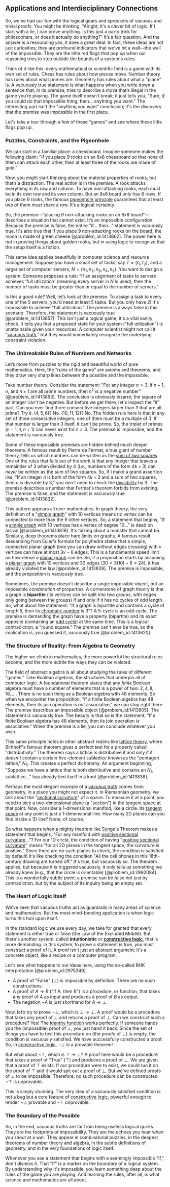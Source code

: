 ## Applications and Interdisciplinary Connections

So, we've had our fun with the logical gears and sprockets of vacuous and trivial proofs. You might be thinking, "Alright, it's a clever bit of logic. If I start with a lie, I can prove anything. Is this just a party trick for philosophers, or does it actually *do* anything?" It’s a fair question. And the answer is a resounding *yes*, it does a great deal. In fact, these ideas are not just curiosities; they are profound indicators that we've hit a wall—the wall of the impossible. They are the little red flags that pop up when our reasoning tries to step outside the bounds of a system's rules.

Think of it like this: every mathematical or scientific field is a game with its own set of rules. Chess has rules about how pieces move. Number theory has rules about what primes are. Geometry has rules about what a "plane" is. A vacuously true statement is what happens when you write down a sentence that, in its premise, tries to describe a move that’s illegal in the game you’re playing. The game itself doesn’t break; it just tells you, "Sure, *if* you could do that impossible thing, then... anything you want." The interesting part isn't the "anything you want" conclusion; it's the discovery that the premise was impossible in the first place.

Let's take a tour through a few of these "games" and see where these little flags pop up.

### Puzzles, Constraints, and the Pigeonhole

We can start in a familiar place: a chessboard. Imagine someone makes the following claim: "If you place 9 rooks on an 8x8 chessboard so that none of them can attack each other, then at least three of the rooks are made of gold."

Now, you might start thinking about the material properties of rooks, but that’s a distraction. The real action is in the premise. A rook attacks everything in its row and column. To have non-attacking rooks, each must be in its own row and its own column. But an 8x8 board only has 8 rows. If you place 9 rooks, the famous [pigeonhole principle](@article_id:150369) guarantees that at least two of them *must* share a row. It’s a logical certainty.

So, the premise—"placing 9 non-attacking rooks on an 8x8 board"—describes a situation that cannot exist. It’s an impossible configuration. Because the premise is false, the entire "if... then..." statement is vacuously true. It's also true that if you place 9 non-attacking rooks on the board, the moon is made of green cheese [@problem_id:1413862]. The power here is not in proving things about golden rooks, but in using logic to recognize that the setup itself is a fiction.

This same idea applies beautifully in computer science and resource management. Suppose you have a small set of tasks, say $T = \{t_1, t_2\}$, and a larger set of computer servers, $N = \{n_1, n_2, n_3, n_4, n_5\}$. You want to design a system. Someone proposes a rule: "If an assignment of tasks to servers achieves 'full utilization' (meaning every server in $N$ is used), then the number of tasks must be greater than or equal to the number of servers."

Is this a good rule? Well, let’s look at the premise. To assign a task to every one of the 5 servers, you'd need at least 5 tasks. But you only have 2! It's impossible to achieve "full utilization." The premise is always false in this scenario. Therefore, the statement is vacuously true [@problem_id:1413857]. This isn't just a logical game; it's a vital sanity check. It tells you that a proposed state for your system ("full utilization") is unattainable given your resources. A computer scientist might not call it "[vacuous truth](@article_id:261530)," but they would immediately recognize the underlying constraint violation.

### The Unbreakable Rules of Numbers and Networks

Let’s move from puzzles to the rigid and beautiful world of pure mathematics. Here, the "rules of the game" are axioms and theorems, and they draw very sharp lines between the possible and the impossible.

Take number theory. Consider the statement: "For any integer $n > 3$, if $n-1$, $n$, and $n+1$ are all prime numbers, then $n^2$ is a negative number" [@problem_id:1413853]. The conclusion is obviously bizarre; the square of an integer can't be negative. But before we get there, let's inspect the "if" part. Can you ever find three consecutive integers larger than 3 that are all prime? Try it. $(4,5,6)$? No. $(10,11,12)$? No. The hidden rule here is that in any set of three consecutive integers, one of them must be a multiple of 3. If that number is larger than 3 itself, it can't be prime. So, the triplet of primes $(n-1, n, n+1)$ can never exist for $n>3$. The premise is impossible, and the statement is vacuously true.

Some of these impossible premises are hidden behind much deeper theorems. A famous result by Pierre de Fermat, a true giant of number theory, tells us which numbers can be written as the [sum of two squares](@article_id:634272). One of the rules that falls out of his work is that any integer that leaves a remainder of 3 when divided by 4 (i.e., numbers of the form $4k+3$) can *never* be written as the sum of two squares. So, if I make a grand assertion like, "If an integer $n$ is both of the form $4k+3$ and a sum of two squares, then $n$ is divisible by 3," you don't need to check the [divisibility](@article_id:190408) by 3. The premise describes a number that Fermat's theorem forbids from existing. The premise is false, and the statement is vacuously true [@problem_id:1413832].

This pattern appears all over mathematics. In graph theory, the very definition of a "[simple graph](@article_id:274782)" with 10 vertices means no vertex can be connected to more than the 9 other vertices. So, a statement that begins, "If a [simple graph](@article_id:274782) with 10 vertices has a vertex of degree 10..." is dead on arrival [@problem_id:1413819]. It's talking about a monster that cannot be. Similarly, deep theorems place hard limits on graphs. A famous result descending from Euler's formula for polyhedra states that a simple, connected planar graph (one you can draw without edges crossing) with $v$ vertices can have at most $3v-6$ edges. This is a fundamental speed limit on how dense a [planar graph](@article_id:269143) can be. So, if a proposition starts by assuming a [planar graph](@article_id:269143) with 10 vertices and 30 edges ($30 > 3(10)-6 = 24$), it has already violated the law [@problem_id:1413839]. The premise is impossible, and the proposition is vacuously true.

Sometimes, the premise doesn't describe a single impossible object, but an impossible *combination* of properties. A cornerstone of graph theory is that a graph is **bipartite** (its vertices can be split into two groups, with edges only going between the groups) if and only if it has no cycles of odd length. So, what about the statement: "If a graph is bipartite and contains a cycle of length 5, then its [chromatic number](@article_id:273579) is 3"? A 5-cycle is an odd cycle. The premise is demanding the graph have a property (bipartite) and its exact opposite (containing an [odd cycle](@article_id:271813)) at the same time. This is a logical contradiction, a "round square." The premise can't ever be true, so the implication is, you guessed it, vacuously true [@problem_id:1413820].

### The Structure of Reality: From Algebra to Geometry

The higher we climb in mathematics, the more powerful the structural rules become, and the more subtle the ways they can be violated.

The field of abstract algebra is all about studying the rules of different "games." Take Boolean algebras, the structures that underpin all of computer logic. A foundational theorem states that any *finite* Boolean algebra must have a number of elements that is a power of two: $2, 4, 8, 16, \dots$. There is no such thing as a Boolean algebra with 48 elements. So when we encounter the proposition, "If a finite Boolean algebra has 48 elements, then its join operation is not associative," we can stop right there. The premise describes an impossible object [@problem_id:1413805]. The statement is vacuously true. The beauty is that so is the statement, "If a finite Boolean algebra has 48 elements, then its join operation *is* associative." When the premise is a lie, you can conclude whatever you wish.

This same principle holds in other abstract realms like [lattice theory](@article_id:147456), where Birkhoff's famous theorem gives a perfect test for a property called "distributivity." The theorem says a lattice is distributive if and only if it *doesn't* contain a certain five-element sublattice known as the "pentagon lattice," $N_5$. This creates a perfect dichotomy. An argument beginning, "Suppose we have a lattice that is both distributive and contains an $N_5$ sublattice..." has already tied itself in a knot [@problem_id:1413838].

Perhaps the most elegant example of a [vacuous truth](@article_id:261530) comes from geometry, in a place you might not expect it. In Riemannian geometry, we talk about the "[sectional curvature](@article_id:159244)" of a space. To measure it at a point, you need to pick a two-dimensional plane (a "section") in the tangent space at that point. Now, consider a 1-dimensional manifold, like a circle. Its [tangent space](@article_id:140534) at any point is just a 1-dimensional line. How many 2D planes can you find inside a 1D line? None, of course.

So what happens when a mighty theorem like Synge's Theorem makes a statement that begins, "For any manifold with [positive sectional curvature](@article_id:193038)..."? For our 1D circle, the condition of having "[positive sectional curvature](@article_id:193038)" means "for all 2D planes in the tangent space, the curvature is positive." Since there are no such planes to check, the condition is satisfied by default! It's like checking the condition "All the cell phones in this 18th-century drawing are turned off." It's true, but vacuously so. The theorem applies, but because it is triggered vacuously, it only tells us something we already knew (e.g., that the circle is orientable) [@problem_id:2992084]. This is a wonderfully subtle point: a premise can be false not just by contradiction, but by the subject of its inquiry being an empty set.

### The Heart of Logic Itself

We’ve seen that vacuous truths act as guardrails in many areas of science and mathematics. But the most mind-bending application is when logic turns this tool upon itself.

In the standard logic we use every day, we take for granted that every statement is either true or false (the Law of the Excluded Middle). But there's another system, called **intuitionistic** or **[constructive logic](@article_id:151580)**, that is more demanding. In this system, to prove a statement is true, you must *construct* a proof of it. A proof isn't just an abstract argument; it's a concrete object, like a recipe or a computer program.

Let's see what happens to our ideas here, using the so-called BHK interpretation [@problem_id:2975349].
- A proof of "False" ($\bot$) is impossible by definition. There are no such constructions.
- A proof of $A \to B$ ("If A, then B") is a procedure, or function, that takes any proof of $A$ as input and produces a proof of $B$ as output.
- The negation $\neg A$ is just shorthand for $A \to \bot$.

Now, let’s try to prove $\neg \bot$, which is $\bot \to \bot$. A proof would be a procedure that takes any proof of $\bot$ and returns a proof of $\bot$. Can we construct such a procedure? Yes! The [identity function](@article_id:151642) works perfectly. If someone hands you the (impossible) proof of $\bot$, you just hand it back. Since the set of things you have to test this procedure on (the proofs of $\bot$) is empty, the condition is vacuously satisfied. We have successfully constructed a proof. So, in [constructive logic](@article_id:151580), $\neg\bot$ is a provable theorem!

But what about $\neg\top$, which is $\top \to \bot$? A proof here would be a procedure that takes a proof of "True" ($\top$) and produces a proof of $\bot$. We are given that a proof of $\top$ exists. If our procedure were to exist, we could run it on the proof of $\top$ and it would spit out a proof of $\bot$. But we've defined proofs of $\bot$ to be impossible! Therefore, no such procedure can be constructed. $\neg\top$ is unprovable.

This is simply stunning. The very idea of a vacuously satisfied condition is not a bug but a core feature of [constructive logic](@article_id:151580), powerful enough to render $\neg\bot$ provable and $\neg\top$ unprovable.

### The Boundary of the Possible

So, in the end, vacuous truths are far from being useless logical quirks. They are the footprints of impossibility. They are the echoes you hear when you shout at a wall. They appear in combinatorial puzzles, in the deepest theorems of number theory and algebra, in the subtle definitions of geometry, and in the very foundations of logic itself.

Whenever you see a statement that begins with a seemingly impossible "if," don't dismiss it. That "if" is a marker on the boundary of a logical system. By understanding why it's impossible, you learn something deep about the rules of the game you are playing. And learning the rules, after all, is what science and mathematics are all about.